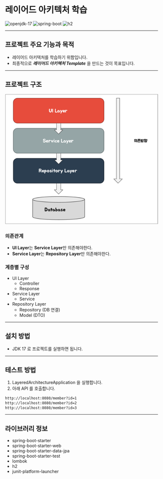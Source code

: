 # 레이어드 아키텍처 학습

<img src="https://img.shields.io/badge/openjdk_17-000000?style=for-the-badge&logo=openjdk&logoColor=white" alt="openjdk-17">
<img src="https://img.shields.io/badge/spring_boot-6DB33F?style=for-the-badge&logo=spring&logoColor=white" alt="spring-boot">
<img src="https://img.shields.io/badge/h2-4479A1?style=for-the-badge&logo=wikidata&logoColor=white" alt="h2">

---

## 프로젝트 주요 기능과 목적

- 레이어드 아키텍처를 학습하기 위함입니다.
- 최종적으로 ***레이어드 아키텍처 Template*** 을 만드는 것이 목표입니다.

---

## 프로젝트 구조

![img.png](image/layered-architecture.png)

### 의존관계

- **UI Layer**는 **Service Layer**만 의존해야한다.
- **Service Layer**는 **Repository Layer**만 의존해야한다.

### 계층별 구성

- UI Layer
    - Controller
    - Response
- Service Layer
    - Service
- Repository Layer
    - Repository (DB 연결)
    - Model (DTO)

---

## 설치 방법

- JDK 17 로 프로젝트를 실행하면 됩니다.

---

## 테스트 방법

1. LayeredArchitectureApplication 을 실행합니다.
2. 아래 API 를 호출합니다.

```
http://localhost:8080/member?id=1
http://localhost:8080/member?id=2
http://localhost:8080/member?id=3
```

---

## 라이브러리 정보

- spring-boot-starter
- spring-boot-starter-web
- spring-boot-starter-data-jpa
- spring-boot-starter-test
- lombok
- h2
- junit-platform-launcher
